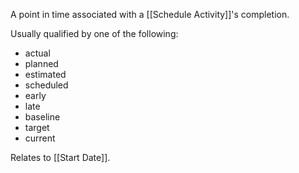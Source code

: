 A point in time associated with a [[Schedule Activity]]'s completion.

Usually qualified by one of the following:
- actual
- planned
- estimated
- scheduled
- early
- late
- baseline
- target
- current

Relates to [[Start Date]].